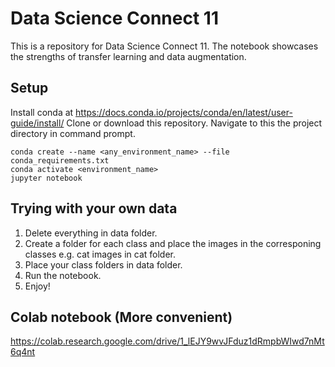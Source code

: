 # Data Science Connect 11
This is a repository for Data Science Connect 11.
The notebook showcases the strengths of transfer learning and data augmentation.
## Setup
Install conda at https://docs.conda.io/projects/conda/en/latest/user-guide/install/
Clone or download this repository.
Navigate to this the project directory in command prompt.
```shell
conda create --name <any_environment_name> --file conda_requirements.txt
conda activate <environment_name>
jupyter notebook
```
## Trying with your own data
  1. Delete everything in data folder.
  2. Create a folder for each class and place the images in the corresponing classes e.g. cat images in cat folder.
  3. Place your class folders in data folder.
  4. Run the notebook.
  5. Enjoy!

## Colab notebook (More convenient)
https://colab.research.google.com/drive/1_lEJY9wvJFduz1dRmpbWIwd7nMt6q4nt
